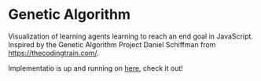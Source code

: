 # Genetic Algorithm
Visualization of learning agents learning to reach an end goal in JavaScript. Inspired by the Genetic Algorithm Project Daniel Schiffman from https://thecodingtrain.com/.

Implementatio is up and running on [here](https://folk.ntnu.no/andronn/spill2.html), check it out!
